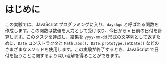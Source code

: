 # はじめに

この実験では、JavaScript プログラミングに入り、`daysAgo` と呼ばれる関数を作成します。この関数は数値を入力として受け取り、今日から `n` 日前の日付を計算します。このタスクを達成し、結果を `yyyy-mm-dd` 形式の文字列として返すために、`Date` コンストラクタと `Math.abs()`、`Date.prototype.setDate()` などのさまざまなメソッドを使用します。この実験が終了するとき、JavaScript で日付を扱うことに関するより深い理解を得ることができます。
